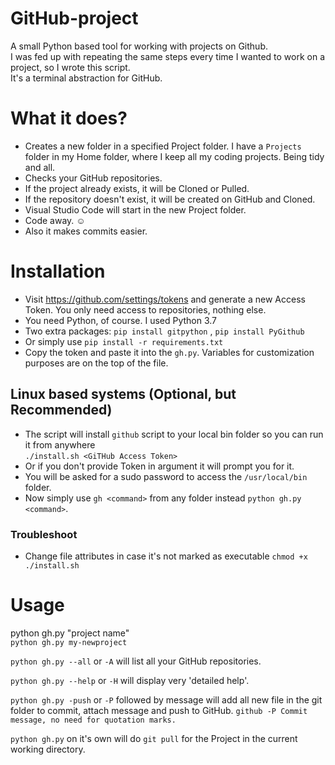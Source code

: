# GitHub-project

A small Python based tool for working with projects on Github.  
I was fed up with repeating the same steps every time I wanted to work on a project, so I wrote this script.  
It's a terminal abstraction for GitHub.  

# What it does?

 - Creates a new folder in a specified Project folder. I have a `Projects` folder in my Home folder, where I keep all my coding projects. Being tidy and all.  
 - Checks your GitHub repositories.
 - If the project already exists, it will be Cloned or Pulled.
 - If the repository doesn't exist, it will be created on GitHub and Cloned.
 - Visual Studio Code will start in the new Project folder.
 - Code away. :relaxed:
 - Also it makes commits easier.
 
 # Installation
 
 - Visit https://github.com/settings/tokens and generate a new Access Token. You only need access to repositories, nothing else.  
 - You need Python, of course. I used Python 3.7
 - Two extra packages: `pip install gitpython` , `pip install PyGithub`
 - Or simply use `pip install -r requirements.txt`
 - Copy the token and paste it into the `gh.py`. Variables for customization purposes are on the top of the file.  
 
 ## Linux based systems (Optional, but Recommended)
 
  - The script will install `github` script to your local bin folder so you can run it from anywhere  
  `./install.sh <GiTHub Access Token>`
  - Or if you don't provide Token in argument it will prompt you for it.
  - You will be asked for a sudo password to access the `/usr/local/bin` folder.
  - Now simply use `gh <command>` from any folder instead `python gh.py <command>`.
  
  ### Troubleshoot 
  - Change file attributes in case it's not marked as executable `chmod +x ./install.sh`
  

# Usage

python gh.py "project name"  
`python gh.py my-newproject`    

`python gh.py --all` or `-A` will list all your GitHub repositories.  

`python gh.py --help` or `-H` will display very 'detailed help'.  

`python gh.py -push` or `-P` followed by message will add all new file in the git folder to commit, attach message and push to GitHub. `github -P Commit message, no need for quotation marks.`  

`python gh.py` on it's own will do `git pull` for the Project in the current working directory.  
